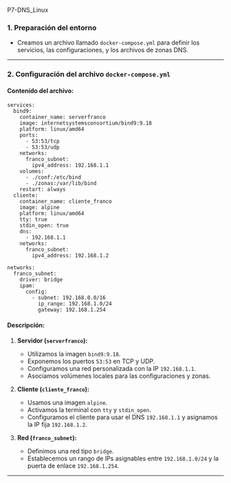 P7-DNS_Linux

### 1. Preparación del entorno  
- Creamos un archivo llamado `docker-compose.yml` para definir los servicios, las configuraciones, y los archivos de zonas DNS.  


---

### 2. Configuración del archivo `docker-compose.yml`  

#### Contenido del archivo:  
```
services:
  bind9:
    container_name: serverfranco
    image: internetsystemsconsortium/bind9:9.18
    platform: linux/amd64
    ports:
      - 53:53/tcp
      - 53:53/udp
    networks:
      franco_subnet:
        ipv4_address: 192.168.1.1
    volumes:
      - ./conf:/etc/bind
      - ./zonas:/var/lib/bind
    restart: always
  cliente:
    container_name: cliente_franco
    image: alpine
    platform: linux/amd64
    tty: true
    stdin_open: true
    dns:
      - 192.168.1.1
    networks:
      franco_subnet:
        ipv4_address: 192.168.1.2

networks:
  franco_subnet:
    driver: bridge
    ipam:
      config:
        - subnet: 192.168.0.0/16
          ip_range: 192.168.1.0/24
          gateway: 192.168.1.254
```  

#### Descripción:  
1. **Servidor (`serverfranco`):**
   - Utilizamos la imagen `bind9:9.18`.
   - Exponemos los puertos `53:53` en TCP y UDP.
   - Configuramos una red personalizada con la IP `192.168.1.1`.
   - Asociamos volúmenes locales para las configuraciones y zonas.  

2. **Cliente (`cliente_franco`):**
   - Usamos una imagen `alpine`.
   - Activamos la terminal con `tty` y `stdin_open`.
   - Configuramos el cliente para usar el DNS `192.168.1.1` y asignamos la IP fija `192.168.1.2`.  

3. **Red (`franco_subnet`):**
   - Definimos una red tipo `bridge`.
   - Establecemos un rango de IPs asignables entre `192.168.1.0/24` y la puerta de enlace `192.168.1.254`.  

---


